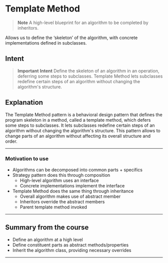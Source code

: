# Template Method

> **Note**
> A high-level blueprint for an algorithm to be completed by inheritors.

Allows us to define the ‘skeleton’ of the algorithm, with concrete implementations defined in subclasses.

## Intent

> **Important**
> **Intent**
> Define the skeleton of an algorithm in an operation, deferring some steps to subclasses. Template Method lets subclasses redefine certain steps of an algorithm without changing the algorithm's structure.

## Explanation

The Template Method pattern is a behavioral design pattern that defines the program skeleton in a method, called a template method, which defers some steps to subclasses. It lets subclasses redefine certain steps of an algorithm without changing the algorithm's structure. This pattern allows to change parts of an algorithm without affecting its overall structure and order.

---

### Motivation to use

- Algorithms can be decomposed into common parts + specifics
- Strategy pattern does this through composition
  - High-level algorithm uses an interface
  - Concrete implementations implement the interface
- Template Method does the same thing through inheritance
  - Overall algorithm makes use of abstract member
  - Inheritors override the abstract members
  - Parent template method invoked

---

## Summary from the course

- Define an algorithm at a high level
- Define constituent parts as abstract methods/properties
- Inherit the algorithm class, providing necessary overrides

---
